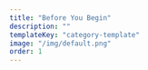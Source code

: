 ```yaml
---
title: "Before You Begin"
description: ""
templateKey: "category-template"
image: "/img/default.png"
order: 1
---
```

